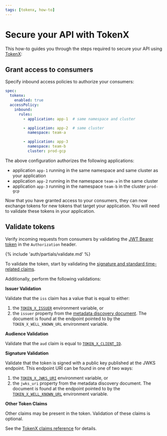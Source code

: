 ```yaml
---
tags: [tokenx, how-to]
---
```


# Secure your API with TokenX

This how-to guides you through the steps required to secure your API using [TokenX](../README.md):

## Grant access to consumers

Specify inbound access policies to authorize your consumers:

```yaml title="app.yaml"
spec:
  tokenx:
    enabled: true
  accessPolicy:
    inbound:
      rules:
        - application: app-1  # same namespace and cluster

        - application: app-2  # same cluster
          namespace: team-a

        - application: app-3
          namespace: team-b
          cluster: prod-gcp
```

The above configuration authorizes the following applications:

* application `app-1` running in the same namespace and same cluster as your application
* application `app-2` running in the namespace `team-a` in the same cluster
* application `app-3` running in the namespace `team-b` in the cluster `prod-gcp`

Now that you have granted access to your consumers, they can now exchange tokens for new tokens that target your application.
You will need to validate these tokens in your application.

## Validate tokens

Verify incoming requests from consumers by validating the [JWT Bearer token](../../explanations/README.md#bearer-token) in the `Authorization` header.

{% include 'auth/partials/validate.md' %}

To validate the token, start by validating the [signature and standard time-related claims](../../explanations/README.md#token-validation).

Additionally, perform the following validations:

**Issuer Validation**

Validate that the `iss` claim has a value that is equal to either:

1. the [`TOKEN_X_ISSUER`][variables-ref] environment variable, or
2. the `issuer` property from the [metadata discovery document](../../explanations/README.md#well-known-url-metadata-document).
   The document is found at the endpoint pointed to by the `TOKEN_X_WELL_KNOWN_URL` environment variable.

**Audience Validation**

Validate that the `aud` claim is equal to [`TOKEN_X_CLIENT_ID`][variables-ref].

**Signature Validation**

Validate that the token is signed with a public key published at the JWKS endpoint.
This endpoint URI can be found in one of two ways:

1. the [`TOKEN_X_JWKS_URI`][variables-ref] environment variable, or
2. the `jwks_uri` property from the metadata discovery document.
   The document is found at the endpoint pointed to by the [`TOKEN_X_WELL_KNOWN_URL`][variables-ref] environment variable.

**Other Token Claims**

Other claims may be present in the token.
Validation of these claims is optional.

See the [TokenX claims reference](../reference/README.md#claims) for details.

[variables-ref]: ../reference/README.md#variables-for-validating-tokens
